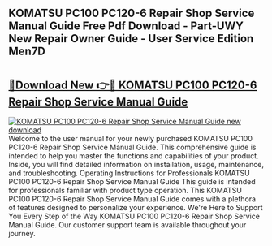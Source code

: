 ## KOMATSU PC100 PC120-6 Repair Shop Service Manual Guide Free Pdf Download - Part-UWY New Repair Owner Guide - User Service Edition Men7D

# <h2><a href="http://bc73198.oget.top/?id=KOMATSU+PC100+PC120-6+Repair+Shop+Service+Manual+Guide">🔗Download New 👉🔴 KOMATSU PC100 PC120-6 Repair Shop Service Manual Guide</a></h2>

[![KOMATSU PC100 PC120-6 Repair Shop Service Manual Guide new download](https://i.imgur.com/5g1atiW.png)](http://bc73198.oget.top/?id=KOMATSU+PC100+PC120-6+Repair+Shop+Service+Manual+Guide)
Welcome to the user manual for your newly purchased KOMATSU PC100 PC120-6 Repair Shop Service Manual Guide. This comprehensive guide is intended to help you master the functions and capabilities of your product. Inside, you will find detailed information on installation, usage, maintenance, and troubleshooting. Operating Instructions for Professionals KOMATSU PC100 PC120-6 Repair Shop Service Manual Guide This guide is intended for professionals familiar with product type operation. This KOMATSU PC100 PC120-6 Repair Shop Service Manual Guide comes with a plethora of features designed to personalize your experience. We're Here to Support You Every Step of the Way KOMATSU PC100 PC120-6 Repair Shop Service Manual Guide. Our customer support team is available throughout your journey.
